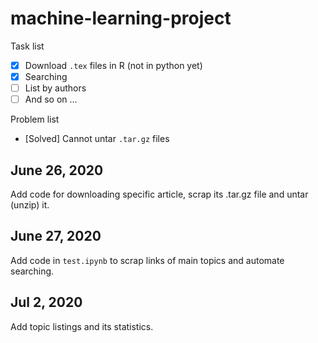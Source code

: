 # machine-learning-project

Task list
- [x] Download `.tex` files in R (not in python yet)
- [x] Searching
- [ ] List by authors
- [ ] And so on ...

Problem list
- [Solved] Cannot untar `.tar.gz` files

## June 26, 2020
Add code for downloading specific article, scrap its .tar.gz file and untar (unzip) it.

## June 27, 2020
Add code in `test.ipynb` to scrap links of main topics and automate searching.

## Jul 2, 2020
Add topic listings and its statistics.
